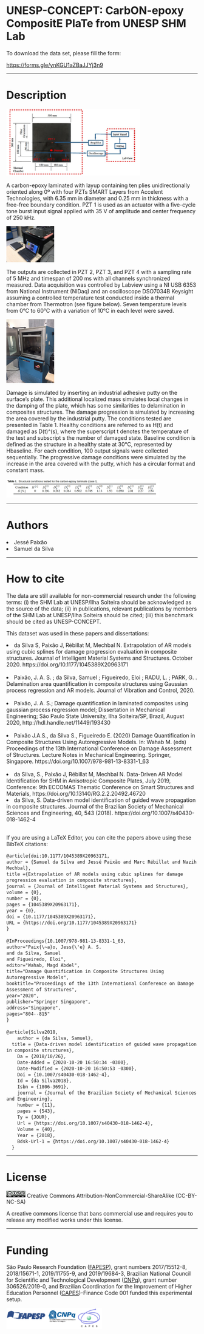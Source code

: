 # UNESP-CONCEPT: CarbON-epoxy CompositE PlaTe from UNESP SHM Lab

To download the data set, please fill the form:

https://forms.gle/ynKGU1aZBaJJYj3n9

_______________________________________________________________________________
# Description
<img src="estrutura.jpg " width="70%">

A carbon-epoxy laminated with layup containing ten plies unidirectionally oriented along 0º with four PZTs SMART Layers from Accelent Technologies, with 6.35 mm in diameter and 0.25 mm in thickness with a free-free boundary condition. PZT 1 is used as an actuator with a five-cycle tone burst input signal applied with 35 V of amplitude and center frequency of 250 kHz.

<img src="geral.JPG " width="25%">

The outputs are collected in PZT 2, PZT 3, and PZT 4 with a sampling rate of 5 MHz and timespan of 200 ms with all channels synchronized measured. Data acquisition was controlled by Labview using a NI USB 6353 from National Instrument (NIDaq) and an oscilloscope DSO7034B Keysight assuming a controlled temperature test conducted inside a thermal chamber from Thermotron (see figure below). Seven temperature levels from 0°C to 60°C with a variation of 10°C in each level were saved.

<img src="temperatura.JPG " width="25%">

Damage is simulated by inserting an industrial adhesive putty on the surface’s plate. This additional localized
mass simulates local changes in the damping of the plate, which has some similarities to delamination in composites structures. The damage progression is simulated by increasing the area covered by the industrial putty. The conditions tested are presented in Table 1. Healthy conditions are referred to as H(t) and damaged as D(t)^(s), where the superscript t denotes the temperature of the test and subscript s the number of damaged state. Baseline condition is defined as the structure in a healthy state at 30°C, represented by Hbaseline. For each condition, 100 output signals were collected sequentially. The progressive damage
conditions were simulated by the increase in the area covered with the putty, which has a circular format and constant mass.

<img src="tabela.png " width="80%">

__________________________________________________________________________________________________
# Authors

  <li>Jessé Paixão</li>
  <li>Samuel da Silva</li>

________________________________________________________________________________
# How to cite

The data are still available for non-commercial research under the following terms: (i) the SHM Lab at UNESP/Ilha Solteira should be acknowledged as the source of the data; (ii) in publications, relevant publications by members of the SHM Lab at UNESP/Ilha Solteira should be cited; (iii) this benchmark should be cited as UNESP-CONCEPT.  

This dataset was used in these papers and dissertations:<br>

<li>da Silva S, Paixão J, Rébillat M, Mechbal N. Extrapolation of AR models using cubic splines for damage progression evaluation in composite structures. Journal of Intelligent Material Systems and Structures. October 2020. https://doi.org/10.1177/1045389X20963171</li><br>

<li>Paixão, J. A. S. ; da Silva, Samuel ; Figueiredo, Eloi ; RADU, L. ; PARK, G. . Delamination area quantification in composite 	structures using Gaussian process regression and AR models. Journal of Vibration and Control, 2020.</li><br>

<li>Paixão, J. A. S.; Damage quantification in laminated composites using gaussian process regression model; Dissertation in Mechanical Engineering; São Paulo State University, Ilha Solteira/SP, Brazil, August 2020, http://hdl.handle.net/11449/193430</li><br>

<li>Paixão J.A.S., da Silva S., Figueiredo E. (2020) Damage Quantification in Composite Structures Using Autoregressive Models. In: Wahab M. (eds) Proceedings of the 13th International Conference on Damage Assessment of Structures. Lecture Notes in Mechanical Engineering. Springer, Singapore. https://doi.org/10.1007/978-981-13-8331-1_63</li><br>

<li>da Silva, S., Paixão J, Rébillat M, Mechbal N. Data-Driven AR Model Identification for SHM in Anisotropic Composite Plates, July 2019, Conference: 9th ECCOMAS Thematic Conference on Smart Structures and Materials, https://doi.org/10.13140/RG.2.2.20492.46720</li>

<li>da Silva, S. Data-driven model identification of guided wave propagation in composite structures. Journal of the Brazilian Society of Mechanical Sciences and Engineering, 40, 543 (2018). https://doi.org/10.1007/s40430-018-1462-4</li><br>


If you are using a LaTeX Editor, you can cite the papers above using these BibTeX citations:

```
@article{doi:10.1177/1045389X20963171,
author = {Samuel da Silva and Jessé Paixão and Marc Rébillat and Nazih Mechbal},
title ={Extrapolation of AR models using cubic splines for damage progression evaluation in composite structures},
journal = {Journal of Intelligent Material Systems and Structures},
volume = {0},
number = {0},
pages = {1045389X20963171},
year = {0},
doi = {10.1177/1045389X20963171},
URL = {https://doi.org/10.1177/1045389X20963171} 
}

@InProceedings{10.1007/978-981-13-8331-1_63,
author="Paix{\~a}o, Jess{\'e} A. S.
and da Silva, Samuel
and Figueiredo, Eloi",
editor="Wahab, Magd Abdel",
title="Damage Quantification in Composite Structures Using Autoregressive Models",
booktitle="Proceedings of the 13th International Conference on Damage Assessment of Structures",
year="2020",
publisher="Springer Singapore",
address="Singapore",
pages="804--815"
}

@article{Silva2018,
	author = {da Silva, Samuel},
  title = {Data-driven model identification of guided wave propagation in composite structures},
	Da = {2018/10/26},
	Date-Added = {2020-10-20 16:50:34 -0300},
	Date-Modified = {2020-10-20 16:50:53 -0300},
	Doi = {10.1007/s40430-018-1462-4},
	Id = {da Silva2018},
	Isbn = {1806-3691},
	journal = {Journal of the Brazilian Society of Mechanical Sciences and Engineering},
	humber = {11},
	pages = {543},
	Ty = {JOUR},
	Url = {https://doi.org/10.1007/s40430-018-1462-4},
	Volume = {40},
	Year = {2018},
	Bdsk-Url-1 = {https://doi.org/10.1007/s40430-018-1462-4}
  }
```

__________________________________________________________________________________________________
# License

<img src="licenca.png" width="10%">
Creative Commons Attribution-NonCommercial-ShareAlike (CC-BY-NC-SA)

A creative commons license that bans commercial use and requires you to release any modified works under this license.
__________________________________________________________________________________________________
# Funding

São Paulo Research Foundation (<a href="http://www.fapesp.br">FAPESP</a>), grant numbers 2017/15512-8, 2018/15671-1, 2019/11755-9, and 2019/19684-3, Brazilian National Council for Scientific and Technological Development (<a href="http://www.cnpq.br/">CNPq</a>), grant number 306526/2019-0, and Brazilian Coordination for the Improvement of Higher Education Personnel (<a href="https://www.gov.br">CAPES</a>)-Finance Code 001 funded this experimental setup.

<img src="sponsors.jpg " width="50%">

